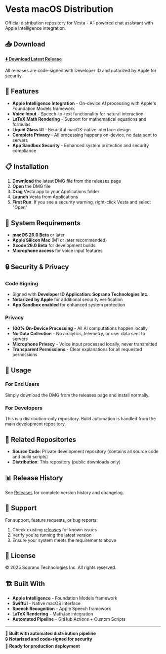 # Vesta macOS Distribution

Official distribution repository for Vesta - AI-powered chat assistant with Apple Intelligence integration.

## 📥 Download

**[⬇️ Download Latest Release](https://github.com/scouzi1966/vesta-mac-dist/releases/latest)**

All releases are code-signed with Developer ID and notarized by Apple for security.

## 🚀 Features

- **Apple Intelligence Integration** - On-device AI processing with Apple's Foundation Models framework
- **Voice Input** - Speech-to-text functionality for natural interaction
- **LaTeX Math Rendering** - Support for mathematical equations and formulas
- **Liquid Glass UI** - Beautiful macOS-native interface design
- **Complete Privacy** - All processing happens on-device, no data sent to servers
- **App Sandbox Security** - Enhanced system protection and security compliance

## 📋 Installation

1. **Download** the latest DMG file from the releases page
2. **Open** the DMG file
3. **Drag** Vesta.app to your Applications folder
4. **Launch** Vesta from Applications
5. **First Run**: If you see a security warning, right-click Vesta and select "Open"

## 📱 System Requirements

- **macOS 26.0 Beta** or later
- **Apple Silicon Mac** (M1 or later recommended)
- **Xcode 26.0 Beta** for development builds
- **Microphone access** for voice input features

## 🔒 Security & Privacy

### Code Signing
- Signed with **Developer ID Application: Soprano Technologies Inc.**
- **Notarized by Apple** for additional security verification
- **App Sandbox enabled** for enhanced system protection

### Privacy
- **100% On-Device Processing** - All AI computations happen locally
- **No Data Collection** - No analytics, telemetry, or user data sent to servers
- **Microphone Privacy** - Voice input processed locally, never transmitted
- **Transparent Permissions** - Clear explanations for all requested permissions

## 📖 Usage

### For End Users
Simply download the DMG from the releases page and install normally.

### For Developers
This is a distribution-only repository. Build automation is handled from the main development repository.

## 🔗 Related Repositories

- **Source Code**: Private development repository (contains all source code and build scripts)
- **Distribution**: This repository (public downloads only)

## 📊 Release History

See [Releases](https://github.com/scouzi1966/vesta-mac-dist/releases) for complete version history and changelog.

## 💬 Support

For support, feature requests, or bug reports:

1. Check existing [releases](https://github.com/scouzi1966/vesta-mac-dist/releases) for known issues
2. Verify you're running the latest version
3. Ensure your system meets the requirements above

## 📄 License

© 2025 Soprano Technologies Inc. All rights reserved.

## 🏗 Built With

- **Apple Intelligence** - Foundation Models framework
- **SwiftUI** - Native macOS interface
- **Speech Recognition** - Apple Speech framework  
- **LaTeX Rendering** - MathJax integration
- **Automated Pipeline** - GitHub Actions + Custom Scripts

---

🤖 **Built with automated distribution pipeline**  
🔒 **Notarized and code-signed for security**  
🚀 **Ready for production deployment**